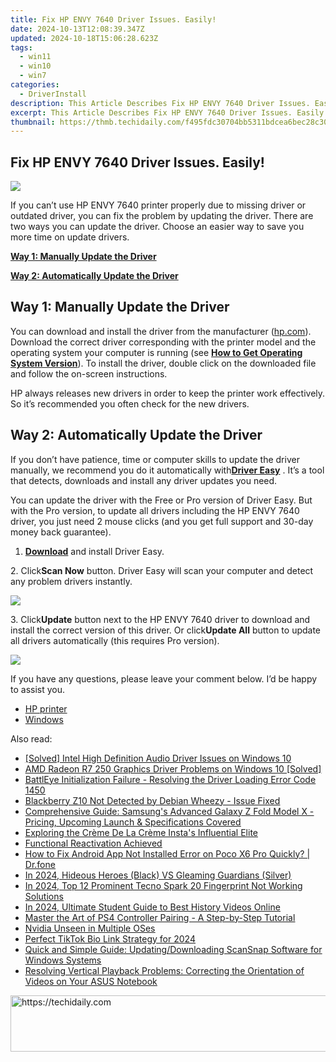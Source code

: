```yaml
---
title: Fix HP ENVY 7640 Driver Issues. Easily!
date: 2024-10-13T12:08:39.347Z
updated: 2024-10-18T15:06:28.623Z
tags:
  - win11
  - win10
  - win7
categories:
  - DriverInstall
description: This Article Describes Fix HP ENVY 7640 Driver Issues. Easily!
excerpt: This Article Describes Fix HP ENVY 7640 Driver Issues. Easily!
thumbnail: https://thmb.techidaily.com/f495fdc30704bb5311bdcea6bec28c308373dbaff21b69f564e50f099e806a16.jpg
---
```


## Fix HP ENVY 7640 Driver Issues. Easily!

![](https://images.drivereasy.com/wp-content/uploads/2017/08/img_598020f5aa6b1.jpg) 

 If you can’t use HP ENVY 7640 printer properly due to missing driver or outdated driver, you can fix the problem by updating the driver. There are two ways you can update the driver. Choose an easier way to save you more time on update drivers. 

**[Way 1: Manually Update the Driver](https://tools.techidaily.com/drivereasy/download/)** 

**[Way 2: Automatically Update the Driver](https://tools.techidaily.com/drivereasy/download/)** 

 ##  Way 1: Manually Update the Driver

 You can download and install the driver from the manufacturer ([hp.com](http://www8.hp.com)). Download the correct driver corresponding with the printer model and the operating system your computer is running (see **[How to Get Operating System Version](https://tools.techidaily.com/drivereasy/download/)**). To install the driver, double click on the downloaded file and follow the on-screen instructions.

 HP always releases new drivers in order to keep the printer work effectively. So it’s recommended you often check for the new drivers.

 ##  Way 2: Automatically Update the Driver

 If you don’t have patience, time or computer skills to update the driver manually, we recommend you do it automatically with[**Driver Easy**](https://tools.techidaily.com/drivereasy/download/) . It’s a tool that detects, downloads and install any driver updates you need.

 You can update the driver with the Free or Pro version of Driver Easy. But with the Pro version, to update all drivers including the HP ENVY 7640 driver, you just need 2 mouse clicks (and you get full support and 30-day money back guarantee). 

 1. **[Download](https://tools.techidaily.com/drivereasy/download/)**  and install Driver Easy.

 2\. Click**Scan Now** button. Driver Easy will scan your computer and detect any problem drivers instantly.

![](https://images.drivereasy.com/wp-content/uploads/2017/08/img_598030c023837.png) 

 3\. Click**Update** button next to the HP ENVY 7640 driver to download and install the correct version of this driver. Or click**Update All** button to update all drivers automatically (this requires Pro version).

![](https://images.drivereasy.com/wp-content/uploads/2017/08/img_59803380cac5a.jpg) 

 If you have any questions, please leave your comment below. I’d be happy to assist you.

* [HP printer](https://tools.techidaily.com/drivereasy/download/)
* [Windows](https://tools.techidaily.com/drivereasy/download/)

<ins class="adsbygoogle"
     style="display:block"
     data-ad-format="autorelaxed"
     data-ad-client="ca-pub-7571918770474297"
     data-ad-slot="1223367746"></ins>

<ins class="adsbygoogle"
     style="display:block"
     data-ad-client="ca-pub-7571918770474297"
     data-ad-slot="8358498916"
     data-ad-format="auto"
     data-full-width-responsive="true"></ins>

<span class="atpl-alsoreadstyle">Also read:</span>
<div><ul>
<li><a href="https://driver-error.techidaily.com/solved-intel-high-definition-audio-driver-issues-on-windows-10/"><u>[Solved] Intel High Definition Audio Driver Issues on Windows 10</u></a></li>
<li><a href="https://driver-error.techidaily.com/amd-radeon-r7-250-graphics-driver-problems-on-windows-10-solved/"><u>AMD Radeon R7 250 Graphics Driver Problems on Windows 10 [Solved]</u></a></li>
<li><a href="https://driver-error.techidaily.com/battleye-initialization-failure-resolving-the-driver-loading-error-code-1450/"><u>BattlEye Initialization Failure - Resolving the Driver Loading Error Code 1450</u></a></li>
<li><a href="https://driver-error.techidaily.com/blackberry-z10-not-detected-by-debian-wheezy-issue-fixed/"><u>Blackberry Z10 Not Detected by Debian Wheezy - Issue Fixed</u></a></li>
<li><a href="https://tech-recovery.techidaily.com/comprehensive-guide-samsungs-advanced-galaxy-z-fold-model-x-pricing-upcoming-launch-and-specifications-covered/"><u>Comprehensive Guide: Samsung's Advanced Galaxy Z Fold Model X - Pricing, Upcoming Launch & Specifications Covered</u></a></li>
<li><a href="https://instagram-video-recordings.techidaily.com/exploring-the-creme-de-la-creme-instas-influential-elite/"><u>Exploring the Crème De La Crème Insta's Influential Elite</u></a></li>
<li><a href="https://driver-error.techidaily.com/functional-reactivation-achieved/"><u>Functional Reactivation Achieved</u></a></li>
<li><a href="https://change-location.techidaily.com/how-to-fix-android-app-not-installed-error-on-poco-x6-pro-quickly-drfone-by-drfone-fix-android-problems-fix-android-problems/"><u>How to Fix Android App Not Installed Error on Poco X6 Pro Quickly? | Dr.fone</u></a></li>
<li><a href="https://some-techniques.techidaily.com/in-2024-hideous-heroes-black-vs-gleaming-guardians-silver/"><u>In 2024, Hideous Heroes (Black) VS Gleaming Guardians (Silver)</u></a></li>
<li><a href="https://unlock-android.techidaily.com/in-2024-top-12-prominent-tecno-spark-20-fingerprint-not-working-solutions-by-drfone-android/"><u>In 2024, Top 12 Prominent Tecno Spark 20 Fingerprint Not Working Solutions</u></a></li>
<li><a href="https://youtube-stream.techidaily.com/in-2024-ultimate-student-guide-to-best-history-videos-online/"><u>In 2024, Ultimate Student Guide to Best History Videos Online</u></a></li>
<li><a href="https://techtrends.techidaily.com/master-the-art-of-ps4-controller-pairing-a-step-by-step-tutorial/"><u>Master the Art of PS4 Controller Pairing - A Step-by-Step Tutorial</u></a></li>
<li><a href="https://driver-error.techidaily.com/nvidia-unseen-in-multiple-oses/"><u>Nvidia Unseen in Multiple OSes</u></a></li>
<li><a href="https://fox-links.techidaily.com/perfect-tiktok-bio-link-strategy-for-2024/"><u>Perfect TikTok Bio Link Strategy for 2024</u></a></li>
<li><a href="https://hardware-help.techidaily.com/quick-and-simple-guide-updatingdownloading-scansnap-software-for-windows-systems/"><u>Quick and Simple Guide: Updating/Downloading ScanSnap Software for Windows Systems</u></a></li>
<li><a href="https://driver-error.techidaily.com/resolving-vertical-playback-problems-correcting-the-orientation-of-videos-on-your-asus-notebook/"><u>Resolving Vertical Playback Problems: Correcting the Orientation of Videos on Your ASUS Notebook</u></a></li>
</ul></div>

<!-- affiliate ads begin -->
<a href="https://appsumo.8odi.net/c/5597632/2068412/7443" target="_top" id="2068412">
  <img src="//a.impactradius-go.com/display-ad/7443-2068412" border="0" alt="https://techidaily.com" width="728" height="90"/>
</a>
<img height="0" width="0" src="https://appsumo.8odi.net/i/5597632/2068412/7443" style="position:absolute;visibility:hidden;" border="0" />
<!-- affiliate ads end -->

